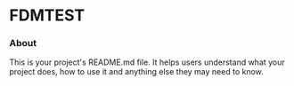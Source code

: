 FDMTEST
=======

### About

This is your project's README.md file. It helps users understand what your
project does, how to use it and anything else they may need to know.